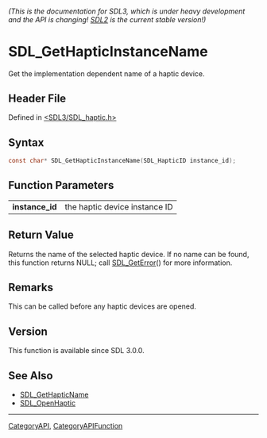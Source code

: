 ###### (This is the documentation for SDL3, which is under heavy development and the API is changing! [SDL2](https://wiki.libsdl.org/SDL2/) is the current stable version!)
# SDL_GetHapticInstanceName

Get the implementation dependent name of a haptic device.

## Header File

Defined in [<SDL3/SDL_haptic.h>](https://github.com/libsdl-org/SDL/blob/main/include/SDL3/SDL_haptic.h)

## Syntax

```c
const char* SDL_GetHapticInstanceName(SDL_HapticID instance_id);

```

## Function Parameters

|                     |                               |
| ------------------- | ----------------------------- |
| **instance_id**     | the haptic device instance ID |

## Return Value

Returns the name of the selected haptic device. If no name can be found,
this function returns NULL; call [SDL_GetError](SDL_GetError)() for more
information.

## Remarks

This can be called before any haptic devices are opened.

## Version

This function is available since SDL 3.0.0.

## See Also

- [SDL_GetHapticName](SDL_GetHapticName)
- [SDL_OpenHaptic](SDL_OpenHaptic)

----
[CategoryAPI](CategoryAPI), [CategoryAPIFunction](CategoryAPIFunction)

